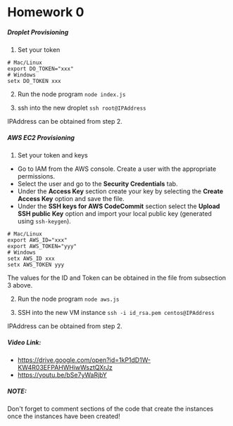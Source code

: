 Homework 0
===============
##### Droplet Provisioning
1. Set your token

```
# Mac/Linux
export DO_TOKEN="xxx"
# Windows
setx DO_TOKEN xxx
```

2. Run the node program
`node index.js`

3. ssh into the new droplet
`ssh root@IPAddress`

IPAddress can be obtained from step 2.

##### AWS EC2 Provisioning
1. Set your token and keys
* Go to IAM from the AWS console. Create a user with the appropriate permissions.
* Select the user and go to the **Security Credentials** tab. 
* Under the **Access Key** section create your key by selecting the **Create Access Key** option and save the file.
* Under the **SSH keys for AWS CodeCommit** section select the **Upload SSH public Key** option and import your local public key (generated using `ssh-keygen`).

```
# Mac/Linux
export AWS_ID="xxx"
export AWS_TOKEN="yyy"
# Windows
setx AWS_ID xxx
setx AWS_TOKEN yyy
```
The values for the ID and Token can be obtained in the file from subsection 3 above.

2. Run the node program
`node aws.js`

3. SSH into the new VM instance
`ssh -i id_rsa.pem centos@IPAddress`

IPAddress can be obtained from step 2.


##### Video Link:
* https://drive.google.com/open?id=1kP1dD1W-KW4R03EFPAHWHiwWsztQXrJz
* https://youtu.be/bSe7yWaRjbY


##### NOTE:
Don't forget to comment sections of the code that create the instances once the instances have been created!









